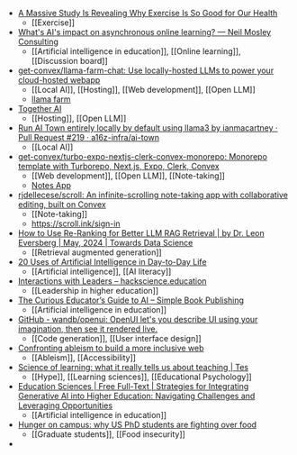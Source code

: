 - [A Massive Study Is Revealing Why Exercise Is So Good for Our Health](https://singularityhub.com/2024/05/06/a-massive-study-is-revealing-why-exercise-is-so-good-for-our-health/)
	- [[Exercise]]
- [What's AI's impact on asynchronous online learning? — Neil Mosley Consulting](https://www.neilmosley.com/blog/whats-ais-impact-on-asynchronous-online-learning)
	- [[Artificial intelligence in education]], [[Online learning]], [[Discussion board]]
- [get-convex/llama-farm-chat: Use locally-hosted LLMs to power your cloud-hosted webapp](https://github.com/get-convex/llama-farm-chat)
	- [[Local AI]], [[Hosting]], [[Web development]], [[Open LLM]]
	- [llama farm](https://labs.convex.dev/llama-farm)
- [Together AI](https://www.together.ai/)
	- [[Hosting]], [[Open LLM]]
- [Run AI Town entirely locally by default using llama3 by ianmacartney · Pull Request #219 · a16z-infra/ai-town](https://github.com/a16z-infra/ai-town/pull/219)
	- [[Local AI]]
- [get-convex/turbo-expo-nextjs-clerk-convex-monorepo: Monorepo template with Turborepo, Next.js, Expo, Clerk, Convex](https://github.com/get-convex/turbo-expo-nextjs-clerk-convex-monorepo)
	- [[Web development]], [[Open LLM]], [[Note-taking]]
	- [Notes App](https://usenotes.vercel.app/)
- [rjdellecese/scroll: An infinite-scrolling note-taking app with collaborative editing, built on Convex](https://github.com/rjdellecese/scroll)
	- [[Note-taking]]
	- https://scroll.ink/sign-in
- [How to Use Re-Ranking for Better LLM RAG Retrieval | by Dr. Leon Eversberg | May, 2024 | Towards Data Science](https://towardsdatascience.com/how-to-use-re-ranking-for-better-llm-rag-retrieval-243f89414266)
	- [[Retrieval augmented generation]]
- [20 Uses of Artificial Intelligence in Day-to-Day Life](https://insights.daffodilsw.com/blog/20-uses-of-artificial-intelligence-in-day-to-day-life)
	- [[Artificial intelligence]], [[AI literacy]]
- [Interactions with Leaders – hackscience.education](https://hackscience.education/2019/07/19/interactions-with-leaders/)
	- [[Leadership in higher education]]
- [The Curious Educator’s Guide to AI – Simple Book Publishing](https://ecampusontario.pressbooks.pub/mcmasterpracticalaiguide/)
	- [[Artificial intelligence in education]]
- [GitHub - wandb/openui: OpenUI let's you describe UI using your imagination, then see it rendered live.](https://github.com/wandb/openui)
	- [[Code generation]], [[User interface design]]
- [Confronting ableism to build a more inclusive web](https://assistivlabs.com/articles/confronting-ableism-to-build-a-more-inclusive-web)
	- [[Ableism]], [[Accessibility]]
- [Science of learning: what it really tells us about teaching | Tes](https://www.tes.com/magazine/teaching-learning/general/why-youre-probably-wrong-about-science-learning)
	- [[Hype]], [[Learning sciences]], [[Educational Psychology]]
- [Education Sciences | Free Full-Text | Strategies for Integrating Generative AI into Higher Education: Navigating Challenges and Leveraging Opportunities](https://www.mdpi.com/2227-7102/14/5/503)
	- [[Artificial intelligence in education]]
- [Hunger on campus: why US PhD students are fighting over food](https://www.nature.com/articles/d41586-024-01279-y?utm_source=Live+Audience&utm_campaign=b86875fed9-nature-briefing-daily-20240507&utm_medium=email&utm_term=0_b27a691814-b86875fed9-50179668)
	- [[Graduate students]], [[Food insecurity]]
-